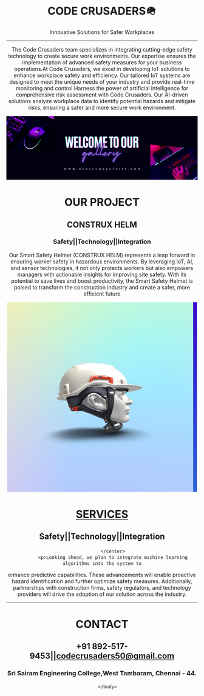<!DOCTYPE html>
<html>
        <head>
            <title>SMART HELMET</title>
            <link rel="icon" href="img/date.png">
        </head>
        <body>
            <center>
                <h1>CODE CRUSADERS🪖</h1>
                <p>Innovative Solutions for Safer Workplaces</p>
                <hr>
            <p>
                The Code Crusaders team specializes in integrating cutting-edge safety technology to create secure work environments. Our expertise ensures the implementation of advanced safety measures for your business operations.At Code Crusaders, we excel in developing IoT solutions to enhance workplace safety and efficiency. Our tailored IoT systems are designed to meet the unique needs of your industry and provide real-time monitoring and control.Harness the power of artificial intelligence for comprehensive risk assessment with Code Crusaders. Our AI-driven solutions analyze workplace data to identify potential hazards and mitigate risks, ensuring a safer and more secure work environment.
            </p>
            <center>
            <img src="img/event1.png">
            <h1>OUR PROJECT</h1>
            <h2>CONSTRUX HELM</h2>
            <h3>Safety||Technology||Integration</h3>
            <p>Our Smart Safety Helmet (CONSTRUX HELM) represents a leap forward in ensuring worker safety in hazardous
                environments. By leveraging IoT, AI, and sensor technologies, it not only protects workers
                but also empowers managers with actionable insights for improving site safety. With its
                potential to save lives and boost productivity, the Smart Safety Helmet is poised to
                transform the construction industry and create a safer, more efficient future</p>
            <img src="img/helmet 1.jpg" width="500px" height="500px">
            <h1>
            <a href="https://codecrusaders50.wixsite.com/code-crusaders-1">SERVICES</a>
            </h1>
            <h2>Safety||Technology||Integration</h2>
            
            </center>
            <p>Looking ahead, we plan to integrate machine learning algorithms into the system to
enhance predictive capabilities. These advancements will enable proactive hazard
identification and further optimize safety measures. Additionally, partnerships with
construction firms, safety regulators, and technology providers will drive the adoption of
our solution across the industry.</p>
        <hr>
        <h1>CONTACT</h1>
        <h2>+91 892-517-9453||codecrusaders50@gmail.com</h2>
        <h3>Sri Sairam Engineering College,West Tambaram, Chennai - 44.</h1>


        </body>
</html>
